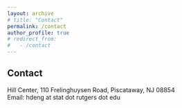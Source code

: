 ```yaml
---
layout: archive
# title: "Contact"
permalink: /contact
author_profile: true
# redirect_from:
#   - /contact
---
```


<!-- {% include base_path %} -->

<!-- ## Full CV available in pdf [here](http://hang-deng.github.io/files/cv.pdf) -->

## Contact

Hill Center, 110 Frelinghuysen Road, Piscataway, NJ 08854 \
Email: hdeng at stat dot rutgers dot edu

<!-- ## Education

- Ph.D. candidate, Statistics, Rutgers University, _Expected to graduate early 2021_
- M.Sc. in Statistics, Rutgers University, _Jan. 2017_
- B.Sc. in Mathematics and Applied Mathematics, Fudan University, _Jul. 2015_

## Work experience

Summer 2017: NSF Graduate Intern

- Institute for Scientific Computing Research, Lawrence Livermore National Laboratory, CA
- Supported by **NSF-Mathematical Sciences Graduate Internship Program**.
- Collaborated with the Cancer Registry of Norway to construct a personalized cervical cancer screening policy for women in Norway.
- See my story on [SIAM News](https://sinews.siam.org/Details-Page/interns-use-math-to-understand-health-well-being-and-life-threatening-ailments) or the [National Science Foundation-Mathematical Sciences Graduate Internship Program](https://orise.orau.gov/nsf-msgi/profiles/deng.html) website.

## Honors and Awards

- **Oberwolfach Leibniz Graduate Student**, Mathematical Research Institute of Oberwolfach, Germany, 2018
- **Best Ph.D Qualifying Exam Performance**, Department of Statistics, Rutgers University, 2016. _Awarded for the highest score in qualifying exam_
- **Conference Travel Award**, Rutgers University, 2018
- **TA/GA Professional Development Fund Award**, Rutgers University, 2017-2018
- **Outstanding Graduate of Fudan Unversity**, Fudan University, 2015
- **Scholarship for Outstanding Students at Fudan University**, Fudan University, 2012-2014

## Academic Services

Reviewer for _Annals of Statistics_, _Probability Theory and its Related Fields_, and _Statistical Sciences_. -->
